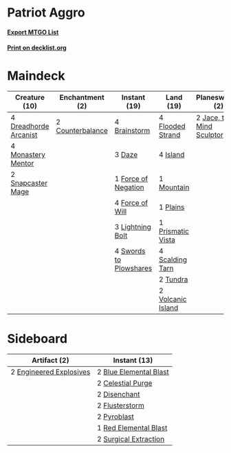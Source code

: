 # Patriot Aggro

#### [Export MTGO List](../collection/Patriot%20Aggro/Patriot%20Aggro.txt)
#### [Print on decklist.org](http://decklist.org/?deckmain=4%09Brainstorm%0A2%09Counterbalance%0A3%09Daze%0A4%09Dreadhorde%20Arcanist%0A4%09Flooded%20Strand%0A1%09Force%20of%20Negation%0A4%09Force%20of%20Will%0A4%09Island%0A2%09Jace,%20the%20Mind%20Sculptor%0A3%09Lightning%20Bolt%0A4%09Monastery%20Mentor%0A1%09Mountain%0A1%09Plains%0A4%09Ponder%0A3%09Portent%0A1%09Preordain%0A1%09Prismatic%20Vista%0A4%09Scalding%20Tarn%0A2%09Snapcaster%20Mage%0A4%09Swords%20to%20Plowshares%0A2%09Tundra%0A2%09Volcanic%20Island&deckside=2%09Blue%20Elemental%20Blast%0A2%09Celestial%20Purge%0A2%09Disenchant%0A2%09Engineered%20Explosives%0A2%09Flusterstorm%0A2%09Pyroblast%0A1%09Red%20Elemental%20Blast%0A2%09Surgical%20Extraction)
# Maindeck

|                                         Creature (10)                                          |                                      Enchantment (2)                                      |                                         Instant (19)                                         |                                         Land (19)                                          |                                          Planeswalker (2)                                          |                                     Sorcery (8)                                      |
|------------------------------------------------------------------------------------------------|-------------------------------------------------------------------------------------------|----------------------------------------------------------------------------------------------|--------------------------------------------------------------------------------------------|----------------------------------------------------------------------------------------------------|--------------------------------------------------------------------------------------|
|4 [Dreadhorde Arcanist](http://gatherer.wizards.com/Pages/Card/Details.aspx?multiverseid=461052)|2 [Counterbalance](http://gatherer.wizards.com/Pages/Card/Details.aspx?multiverseid=121159)|4 [Brainstorm](http://gatherer.wizards.com/Pages/Card/Details.aspx?multiverseid=3897)         |4 [Flooded Strand](http://gatherer.wizards.com/Pages/Card/Details.aspx?multiverseid=405098) |2 [Jace, the Mind Sculptor](http://gatherer.wizards.com/Pages/Card/Details.aspx?multiverseid=442051)|4 [Ponder](http://gatherer.wizards.com/Pages/Card/Details.aspx?multiverseid=451051)   |
|4 [Monastery Mentor](http://gatherer.wizards.com/Pages/Card/Details.aspx?multiverseid=391883)   |                                                                                           |3 [Daze](http://gatherer.wizards.com/Pages/Card/Details.aspx?multiverseid=189255)             |4 [Island](http://gatherer.wizards.com/Pages/Card/Details.aspx?multiverseid=439857)         |                                                                                                    |3 [Portent](http://gatherer.wizards.com/Pages/Card/Details.aspx?multiverseid=3931)    |
|2 [Snapcaster Mage](http://gatherer.wizards.com/Pages/Card/Details.aspx?multiverseid=227676)    |                                                                                           |1 [Force of Negation](http://gatherer.wizards.com/Pages/Card/Details.aspx?multiverseid=464001)|1 [Mountain](http://gatherer.wizards.com/Pages/Card/Details.aspx?multiverseid=439859)       |                                                                                                    |1 [Preordain](http://gatherer.wizards.com/Pages/Card/Details.aspx?multiverseid=405347)|
|                                                                                                |                                                                                           |4 [Force of Will](http://gatherer.wizards.com/Pages/Card/Details.aspx?multiverseid=3107)      |1 [Plains](http://gatherer.wizards.com/Pages/Card/Details.aspx?multiverseid=439856)         |                                                                                                    |                                                                                      |
|                                                                                                |                                                                                           |3 [Lightning Bolt](http://gatherer.wizards.com/Pages/Card/Details.aspx?multiverseid=806)      |1 [Prismatic Vista](http://gatherer.wizards.com/Pages/Card/Details.aspx?multiverseid=464193)|                                                                                                    |                                                                                      |
|                                                                                                |                                                                                           |4 [Swords to Plowshares](http://gatherer.wizards.com/Pages/Card/Details.aspx?multiverseid=869)|4 [Scalding Tarn](http://gatherer.wizards.com/Pages/Card/Details.aspx?multiverseid=405107)  |                                                                                                    |                                                                                      |
|                                                                                                |                                                                                           |                                                                                              |2 [Tundra](http://gatherer.wizards.com/Pages/Card/Details.aspx?multiverseid=885)            |                                                                                                    |                                                                                      |
|                                                                                                |                                                                                           |                                                                                              |2 [Volcanic Island](http://gatherer.wizards.com/Pages/Card/Details.aspx?multiverseid=887)   |                                                                                                    |                                                                                      |


# Sideboard

|                                          Artifact (2)                                           |                                          Instant (13)                                          |
|-------------------------------------------------------------------------------------------------|------------------------------------------------------------------------------------------------|
|2 [Engineered Explosives](http://gatherer.wizards.com/Pages/Card/Details.aspx?multiverseid=50139)|2 [Blue Elemental Blast](http://gatherer.wizards.com/Pages/Card/Details.aspx?multiverseid=694)  |
|                                                                                                 |2 [Celestial Purge](http://gatherer.wizards.com/Pages/Card/Details.aspx?multiverseid=183055)    |
|                                                                                                 |2 [Disenchant](http://gatherer.wizards.com/Pages/Card/Details.aspx?multiverseid=847)            |
|                                                                                                 |2 [Flusterstorm](http://gatherer.wizards.com/Pages/Card/Details.aspx?multiverseid=228255)       |
|                                                                                                 |2 [Pyroblast](http://gatherer.wizards.com/Pages/Card/Details.aspx?multiverseid=4083)            |
|                                                                                                 |1 [Red Elemental Blast](http://gatherer.wizards.com/Pages/Card/Details.aspx?multiverseid=814)   |
|                                                                                                 |2 [Surgical Extraction](http://gatherer.wizards.com/Pages/Card/Details.aspx?multiverseid=397706)|

